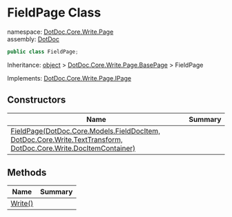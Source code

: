 ﻿# FieldPage Class

namespace: [DotDoc\.Core\.Write\.Page](../DotDoc.Core.Write.Page.md)<br />
assembly: [DotDoc](../../DotDoc.md)



```csharp
public class FieldPage;
```

Inheritance: [object](https://docs.microsoft.com/dotnet/api/System.Object) > [DotDoc\.Core\.Write\.Page\.BasePage](../../DotDoc/DotDoc.Core.Write.Page/BasePage.md) > FieldPage

Implements: [DotDoc\.Core\.Write\.Page\.IPage](../../DotDoc/DotDoc.Core.Write.Page/IPage.md)

## Constructors

| Name | Summary |
|------|---------|
| [FieldPage\(DotDoc\.Core\.Models\.FieldDocItem, DotDoc\.Core\.Write\.TextTransform, DotDoc\.Core\.Write\.DocItemContainer\)](./FieldPage/$ctor.md) |  |

## Methods

| Name | Summary |
|------|---------|
| [Write\(\)](./FieldPage/Write.md) |  |


